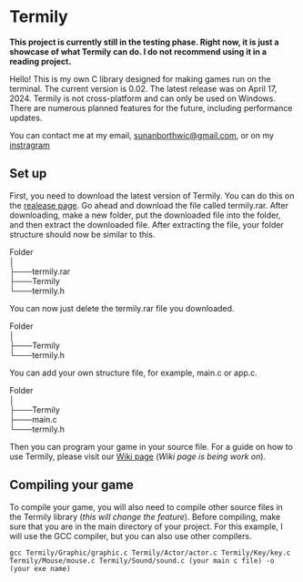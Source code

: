 # Termily

**This project is currently still in the testing phase. Right now, it is just a showcase of what Termily can do. I do not recommend using it in a reading project.**

Hello! This is my own C library designed for making games run on the terminal. The current version is 0.02. The latest release was on April 17, 2024. Termily is not cross-platform and can only be used on Windows. There are numerous planned features for the future, including performance updates.

You can contact me at my email, sunanborthwic@gmail.com, or on my [instragram](https://www.instagram.com/nongtajkrub/)

## Set up

First, you need to download the latest version of Termily. You can do this on the [realease page](https://github.com/Nongtajkrub/Termily/releases/tag/0.02-pre_alpha). Go ahead and download the file called termily.rar. After downloading, make a new folder, put the downloaded file into the folder, and then extract the downloaded file. After extracting the file, your folder structure should now be similar to this. 

Folder  
│  
├───termily.rar  
├───Termily  
└───termily.h  

You can now just delete the termily.rar file you downloaded.

Folder  
│  
├───Termily  
└───termily.h  

You can add your own structure file, for example, main.c or app.c.

Folder  
│  
├───Termily  
├───main.c  
└───termily.h  

Then you can program your game in your source file. For a guide on how to use Termily, please visit our [Wiki page](https://github.com/Nongtajkrub/Termily/wiki) (_Wiki page is being work on_).

## Compiling your game

To compile your game, you will also need to compile other source files in the Termily library (_this will change the feature_). Before compiling, make sure that you are in the main directory of your project. For this example, I will use the GCC compiler, but you can also use other compilers.

```
gcc Termily/Graphic/graphic.c Termily/Actor/actor.c Termily/Key/key.c Termily/Mouse/mouse.c Termily/Sound/sound.c (your main c file) -o (your exe name)
```
